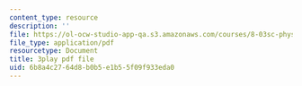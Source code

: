 ```yaml
---
content_type: resource
description: ''
file: https://ol-ocw-studio-app-qa.s3.amazonaws.com/courses/8-03sc-physics-iii-vibrations-and-waves-fall-2016/6b8a4c2764d8b0b5e1b55f09f933eda0_mqhO9GT8hD4.pdf
file_type: application/pdf
resourcetype: Document
title: 3play pdf file
uid: 6b8a4c27-64d8-b0b5-e1b5-5f09f933eda0
---
```

